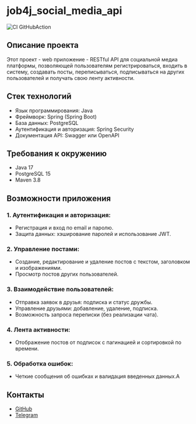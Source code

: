 # job4j_social_media_api

![CI GitHubAction](https://github.com/SergeyDevStart/job4j_social_media_api/actions/workflows/maven.yml/badge.svg)

## Описание проекта

Этот проект - web приложение - RESTful API для социальной медиа платформы, позволяющей пользователям регистрироваться, входить в систему, создавать посты, переписываться, подписываться на других пользователей и получать свою ленту активности.

## Стек технологий

- Язык программирования: Java
- Фреймворк: Spring (Spring Boot)
- База данных: PostgreSQL
- Аутентификация и авторизация: Spring Security
- Документация API: Swagger или OpenAPI

## Требования к окружению

- Java 17 
- PostgreSQL 15 
- Maven 3.8

## Возможности приложения

### 1.  Аутентификация и авторизация:
- Регистрация и вход по email и паролю.
- Защита данных: хэширование паролей и использование JWT.
### 2.  Управление постами:
- Создание, редактирование и удаление постов с текстом, заголовком и изображениями.
- Просмотр постов других пользователей.
### 3. Взаимодействие пользователей:
- Отправка заявок в друзья: подписка и статус дружбы.
- Управление друзьями: добавление, удаление, подписка.
- Возможность запроса переписки (без реализации чата).
### 4. Лента активности:
- Отображение постов от подписок с пагинацией и сортировкой по времени.
### 5.  Обработка ошибок:
- Четкие сообщения об ошибках и валидация введенных данных.A

## Контакты
+ [GitHub](https://github.com/SergeyDevStart)
+ [Telegram](https://t.me/sergey_vasenev)